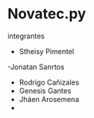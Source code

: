 # Novatec.py
integrantes

- Stheisy Pimentel

-Jonatan Sanrtos
-  Rodrigo Cañizales
-  Genesis Gantes
-  Jháen Arosemena
- 
